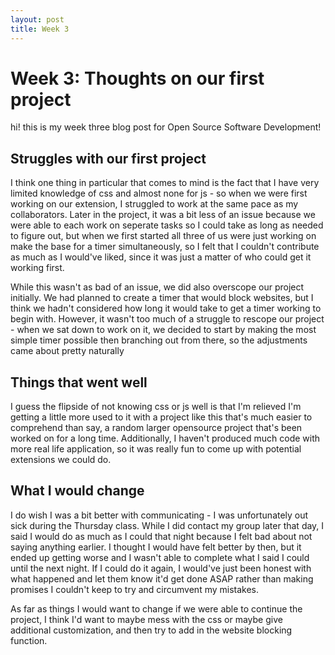 ```yaml
---
layout: post
title: Week 3
---
```


# Week 3: Thoughts on our first project
hi! this is my week three blog post for Open Source Software Development!

## Struggles with our first project
I think one thing in particular that comes to mind is the fact that I have very limited knowledge of css and almost none for js - so when we were first working on our extension, I struggled to work at the same pace as my collaborators. Later in the project, it was a bit less of an issue because we were able to each work on seperate tasks so I could take as long as needed to figure out, but when we first started all three of us were just working on make the base for a timer simultaneously, so I felt that I couldn't contribute as much as I would've liked, since it was just a matter of who could get it working first.

While this wasn't as bad of an issue, we did also overscope our project initially. We had planned to create a timer that would block websites, but I think we hadn't considered how long it would take to get a timer working to begin with. However, it wasn't too much of a struggle to rescope our project - when we sat down to work on it, we decided to start by making the most simple timer possible then branching out from there, so the adjustments came about pretty naturally

## Things that went well
I guess the flipside of not knowing css or js well is that I'm relieved I'm getting a little more used to it with a project like this that's much easier to comprehend than say, a random larger opensource project that's been worked on for a long time. Additionally, I haven't produced much code with more real life application, so it was really fun to come up with potential extensions we could do. 

## What I would change
I do wish I was a bit better with communicating - I was unfortunately out sick during the Thursday class. While I did contact my group later that day, I said I would do as much as I could that night because I felt bad about not saying anything earlier. I thought I would have felt better by then, but it ended up getting worse and I wasn't able to complete what I said I could until the next night. If I could do it again, I would've just been honest with what happened and let them know it'd get done ASAP rather than making promises I couldn't keep to try and circumvent my mistakes.

As far as things I would want to change if we were able to continue the project, I think I'd want to maybe mess with the css or maybe give additional customization, and then try to add in the website blocking function.


